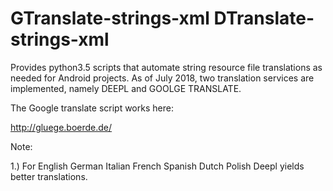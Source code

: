 # GTranslate-strings-xml DTranslate-strings-xml

Provides python3.5 scripts that automate string resource file translations as needed for Android projects.
As of July 2018, two translation services are implemented, namely DEEPL and GOOLGE TRANSLATE.

The Google translate script works here:

http://gluege.boerde.de/

Note:

1.) For English
        German
        Italian
        French
        Spanish
        Dutch
        Polish Deepl yields better translations. 
        
